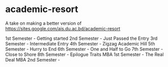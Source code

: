 # academic-resort
A take on making a better version of https://sites.google.com/ais.du.ac.bd/academic-resort

1st Semester - Getting started
2nd Semester - Just Passed the Entry
3rd Semester - Intermediate Entry
4th Semester - Zigzag Academic Hill
5th Semester - Hurry to End
6th Semester - One and Half to Go
7th Semester - Close to Shore
8th Semester - Epilogue Traits
MBA 1st Semester - The Real Deal
MBA 2nd Semester - 